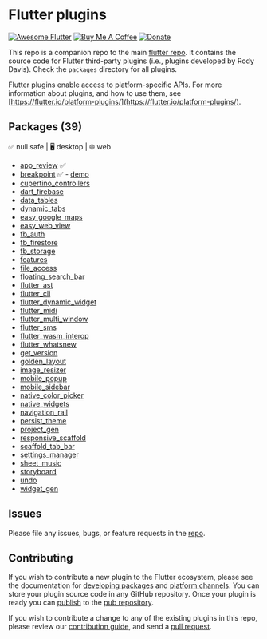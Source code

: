 # Flutter plugins

[![Awesome Flutter](https://img.shields.io/badge/Awesome-Flutter-blue.svg?longCache=true&style=flat-square)](https://github.com/Solido/awesome-flutter)
[![Buy Me A Coffee](https://img.shields.io/badge/Donate-Buy%20Me%20A%20Coffee-yellow.svg)](https://www.buymeacoffee.com/rodydavis)
[![Donate](https://img.shields.io/badge/Donate-PayPal-green.svg)](https://www.paypal.com/cgi-bin/webscr?cmd=_s-xclick&hosted_button_id=WSH3GVC49GNNJ)

This repo is a companion repo to the main [flutter
repo](https://github.com/flutter/flutter). It contains the source code for
Flutter third-party plugins (i.e., plugins developed by Rody Davis).
Check the `packages` directory for all plugins.

Flutter plugins enable access to platform-specific APIs. For more information
about plugins, and how to use them, see
[https://flutter.io/platform-plugins/](https://flutter.io/platform-plugins/).

## Packages (39)

✅ null safe | 🖥 desktop | 🌐 web

* [app_review](/packages/app_review) ✅
* [breakpoint](/packages/breakpoint) ✅ - [demo](https://fluttercommunity.github.io/breakpoint/)
* [cupertino_controllers](/packages/cupertino_controllers)
* [dart_firebase](/packages/dart_firebase)
* [data_tables](/packages/data_tables)
* [dynamic_tabs](/packages/dynamic_tabs)
* [easy_google_maps](/packages/easy_google_maps)
* [easy_web_view](/packages/easy_web_view)
* [fb_auth](/packages/fb_auth)
* [fb_firestore](/packages/fb_firestore)
* [fb_storage](/packages/fb_storage)
* [features](/packages/features)
* [file_access](/packages/file_access)
* [floating_search_bar](/packages/floating_search_bar)
* [flutter_ast](/packages/flutter_ast)
* [flutter_cli](/packages/flutter_cli)
* [flutter_dynamic_widget](/packages/flutter_dynamic_widget)
* [flutter_midi](/packages/flutter_midi)
* [flutter_multi_window](/packages/flutter_multi_window)
* [flutter_sms](/packages/flutter_sms)
* [flutter_wasm_interop](/packages/flutter_wasm_interop)
* [flutter_whatsnew](/packages/flutter_whatsnew)
* [get_version](/packages/get_version)
* [golden_layout](/packages/golden_layout)
* [image_resizer](/packages/image_resizer)
* [mobile_popup](/packages/mobile_popup)
* [mobile_sidebar](/packages/mobile_sidebar)
* [native_color_picker](/packages/native_color_picker)
* [native_widgets](/packages/native_widgets)
* [navigation_rail](/packages/navigation_rail)
* [persist_theme](/packages/persist_theme)
* [project_gen](/packages/project_gen)
* [responsive_scaffold](/packages/responsive_scaffold)
* [scaffold_tab_bar](/packages/scaffold_tab_bar)
* [settings_manager](/packages/settings_manager)
* [sheet_music](/packages/sheet_music)
* [storyboard](/packages/storyboard)
* [undo](/packages/undo)
* [widget_gen](/packages/widget_gen)

## Issues

Please file any issues, bugs, or feature requests in the [
repo](https://github.com/rodydavis/plugins/issues/new).

## Contributing

If you wish to contribute a new plugin to the Flutter ecosystem, please
see the documentation for [developing packages](https://flutter.io/developing-packages/) and
[platform channels](https://flutter.io/platform-channels/). You can store
your plugin source code in any GitHub repository. Once your plugin
is ready you can [publish](https://flutter.io/developing-packages/#publish)
to the [pub repository](https://pub.dartlang.org/).

If you wish to contribute a change to any of the existing plugins in this repo,
please review our [contribution guide](https://github.com/rodydavis/plugins/blob/master/CONTRIBUTING.md),
and send a [pull request](https://github.com/rodydavis/plugins/pulls).
